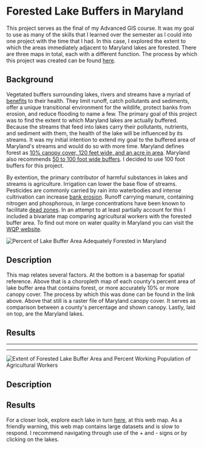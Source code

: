 # Forested Lake Buffers in Maryland
This project serves as the final of my Advanced GIS course. It was my goal to use as many of the skills that I learned over the semester as I could into one project with the time that I had. In this case, I explored the extent to which the areas immediately adjacent to Maryland lakes are forested. There are three maps in total, each with a different function. The process by which this project was created can be found [here](https://github.com/99Mallman/99Mallman.github.io/tree/master/GES_486_Final).

## Background
Vegetated buffers surrounding lakes, rivers and streams have a myriad of [benefits](https://blog.lakefrontliving.com/benefits-creating-buffer-zone-lake-shoreline/#:~:text=Vegetative%20buffers%20can%20help%20protect,filter%20pollutants%2C%20nutrients%20and%20sediment.) to their health. They limit runoff, catch pollutants and sediments, offer a unique transitional environment for the wildlife, protect banks from erosion, and reduce flooding to name a few. The primary goal of this project was to find the extent to which Maryland lakes are actually buffered. Because the streams that feed into lakes carry their pollutants, nutrients, and sediment with them, the health of the lake will be influenced by its streams. It was my initial intention to extend my goal to the buffered area of Maryland's streams and would do so with more time. Maryland defines forest as [10% canopy cover, 120 feet wide, and an acre in area](https://dnr.maryland.gov/forests/Pages/Forest-Tree-Data.aspx#:~:text=Resolution%3A%20The%20FIA%20considers%20a,at%20least%20120%20feet%20wide). Maryland also recommends [50 to 100 foot wide buffers](https://dnr.maryland.gov/forests/Pages/programapps/ripfbi.aspx#:~:text=Buffer%20widths%20of%2050%2D100,quality%20and%20fish%20habitat%20improvement). I decided to use 100 foot buffers for this project. 

By extention, the primary contributor of harmful substances in lakes and streams is agriculture. Irrigation can lower the base flow of streams. Pesticides are commonly carried by rain into waterbodies and intense cultrivation can increase [bank erosion](https://www.shorelandmanagement.org/quick/ea.html#:~:text=Base%20flow%20in%20nearby%20streams,load%20in%20lakes%20and%20rivers.&text=Increased%20sediment%20can%20reduce%20flood,flows%2C%20habitat%2C%20and%20aesthetics.). Runoff carrying manure, containing nitrogen and phosphorous, in large concentrations have been known to facilitate [dead zones](https://www.cbf.org/issues/dead-zones/index.html#:~:text=When%20there%20are%20excessive%20amounts,oxygen%20from%20the%20surrounding%20water.). In an attempt to at least partially account for this I included a bivariate map comparing agricultural workers with the forested buffer area. To find out more on water quality in Maryland you can visit the [WQP website](https://www.waterqualitydata.us/coverage/).

![Percent of Lake Buffer Area Adequately Forested in Maryland](https://user-images.githubusercontent.com/78063176/118919073-d683cd80-b901-11eb-9afb-ce30ef520756.png)

## Description
This map relates several factors. At the bottom is a basemap for spatial reference. Above that is a choropleth map of each county's percent area of lake buffer area that contains forest, or more accurately 10% or more canopy cover. The process by which this was done can be found in the link above. Above that still is a raster file of Maryland canopy cover. It serves as comparison between a county's percentage and shown canopy. Lastly, laid on top, are the Maryland lakes.

## Results



---
---
![Extent of Forested Lake Buffer Area and Percent Working Population of Agricultural Workers](https://user-images.githubusercontent.com/78063176/118919190-0fbc3d80-b902-11eb-8ace-74b9a65327a0.png)


## Description


## Results


For a closer look, explore each lake in turn [here](/GES_486_Final/Bin/MD_Webmap/index), at this web map. As a friendly warning, this web map contains large datasets and is slow to respond. I recommend navigating through use of the + and - signs or by clicking on the lakes.
